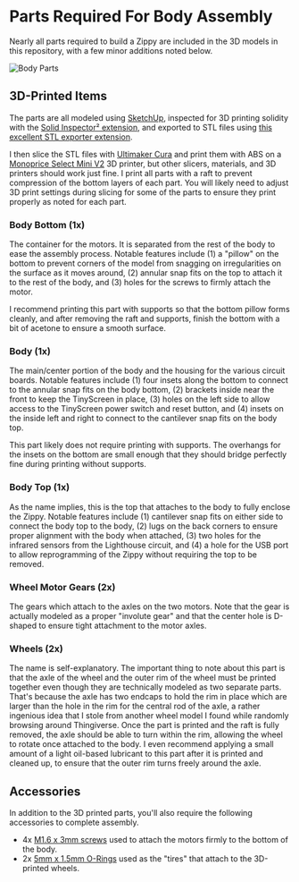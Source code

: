 # Parts Required For Body Assembly

Nearly all parts required to build a Zippy are included in the 3D models in this repository, with a few minor additions noted below.

![Body Parts](https://solinvictus21.github.io/images/BodyParts.png)

## 3D-Printed Items

The parts are all modeled using [SketchUp](https://www.sketchup.com/), inspected for 3D printing solidity with the [Solid Inspector² extension](https://extensions.sketchup.com/en/content/solid-inspector%C2%B2), and exported to STL files using [this excellent STL exporter extension](https://extensions.sketchup.com/en/content/sketchup-stl).

I then slice the STL files with [Ultimaker Cura](https://ultimaker.com/en/products/ultimaker-cura-software) and print them with ABS on a [Monoprice Select Mini V2](https://www.monoprice.com/product?p_id=21711) 3D printer, but other slicers, materials, and 3D printers should work just fine. I print all parts with a raft to prevent compression of the bottom layers of each part. You will likely need to adjust 3D print settings during slicing for some of the parts to ensure they print properly as noted for each part.

### Body Bottom (1x)

The container for the motors. It is separated from the rest of the body to ease the assembly process. Notable features include (1) a "pillow" on the bottom to prevent corners of the model from snagging on irregularities on the surface as it moves around, (2) annular snap fits on the top to attach it to the rest of the body, and (3) holes for the screws to firmly attach the motor.

I recommend printing this part with supports so that the bottom pillow forms cleanly, and after removing the raft and supports, finish the bottom with a bit of acetone to ensure a smooth surface.

### Body (1x)

The main/center portion of the body and the housing for the various circuit boards. Notable features include (1) four insets along the bottom to connect to the annular snap fits on the body bottom, (2) brackets inside near the front to keep the TinyScreen in place, (3) holes on the left side to allow access to the TinyScreen power switch and reset button, and (4) insets on the inside left and right to connect to the cantilever snap fits on the body top.

This part likely does not require printing with supports. The overhangs for the insets on the bottom are small enough that they should bridge perfectly fine during printing without supports.

### Body Top (1x)

As the name implies, this is the top that attaches to the body to fully enclose the Zippy. Notable features include (1) cantilever snap fits on either side to connect the body top to the body, (2) lugs on the back corners to ensure proper alignment with the body when attached, (3) two holes for the infrared sensors from the Lighthouse circuit, and (4) a hole for the USB port to allow reprogramming of the Zippy without requiring the top to be removed.

### Wheel Motor Gears (2x)

The gears which attach to the axles on the two motors. Note that the gear is actually modeled as a proper "involute gear" and that the center hole is D-shaped to ensure tight attachment to the motor axles.

### Wheels (2x)

The name is self-explanatory. The important thing to note about this part is that the axle of the wheel and the outer rim of the wheel must be printed together even though they are technically modeled as two separate parts. That's because the axle has two endcaps to hold the rim in place which are larger than the hole in the rim for the central rod of the axle, a rather ingenious idea that I stole from another wheel model I found while randomly browsing around Thingiverse. Once the part is printed and the raft is fully removed, the axle should be able to turn within the rim, allowing the wheel to rotate once attached to the body. I even recommend applying a small amount of a light oil-based lubricant to this part after it is printed and cleaned up, to ensure that the outer rim turns freely around the axle.

## Accessories

In addition to the 3D printed parts, you'll also require the following accessories to complete assembly.

- 4x [M1.6 x 3mm screws](https://www.amazon.com/gp/product/B071DXG8D4/ref=oh_aui_detailpage_o09_s00?ie=UTF8&psc=1) used to attach the motors firmly to the bottom of the body.
- 2x [5mm x 1.5mm O-Rings](https://www.amazon.com/gp/product/B0180EQC22/ref=oh_aui_search_detailpage?ie=UTF8&psc=1) used as the "tires" that attach to the 3D-printed wheels.

